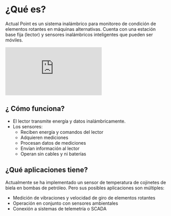 # ¿Qué es?

Actual Point es un sistema inalámbrico para monitoreo de condición de elementos rotantes en máquinas alternativas. Cuenta con una estación base fija (lector) y sensores inalámbricos inteligentes que pueden ser móviles.

<iframe src="https://drive.google.com/file/d/1KCQgXsOTsYD9af8p2BCvP6TvXYcFDHPF/preview" frameborder="0" allowfullscreen="true"> </iframe>

## ¿ Cómo funciona?

* El lector transmite energía y datos inalámbricamente.
* Los sensores:
  * Reciben energía y comandos del lector
  * Adquieren mediciones
  * Procesan datos de mediciones
  * Envían información al lector
  * Operan sin cables y ni baterías

## ¿Qué aplicaciones tiene?

Actualmente se ha implementado un sensor de temperatura de cojinetes de biela en bombas de petróleo. Pero sus posibles aplicaciones son múltiples:
* Medición de vibraciones y velocidad de giro de elementos rotantes
* Operación en conjunto con sensores ambientales
* Conexión a sistemas de telemetría o SCADA



